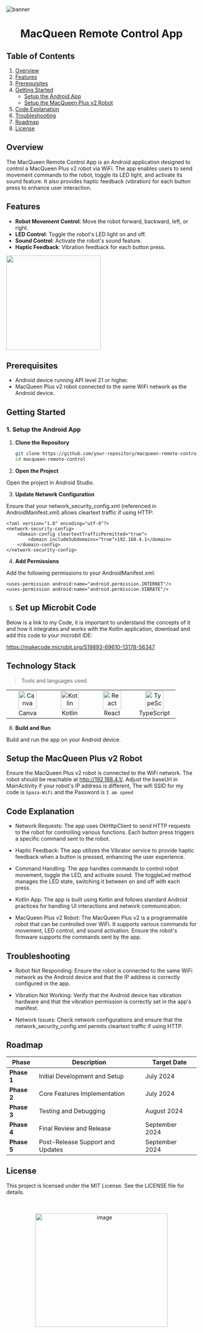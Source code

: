 ![banner](https://github.com/user-attachments/assets/450a3c1c-e9cf-486c-9ed9-895174021d09)

<div align =center>
   
# MacQueen Remote Control App

</div>

## Table of Contents

1. [Overview](#overview)
2. [Features](#features)
3. [Prerequisites](#prerequisites)
4. [Getting Started](#getting-started)
   - [Setup the Android App](#setup-the-android-app)
   - [Setup the MacQueen Plus v2 Robot](#setup-the-macqueen-plus-v2-robot)
5. [Code Explanation](#code-explanation)
6. [Troubleshooting](#troubleshooting)
7. [Roadmap](#roadmap)
8. [License](#license)
   
## Overview

The MacQueen Remote Control App is an Android application designed to control a MacQueen Plus v2 robot via WiFi. The app enables users to send movement commands to the robot, toggle its LED light, and activate its sound feature. It also provides haptic feedback (vibration) for each button press to enhance user interaction.

## Features

- **Robot Movement Control**: Move the robot forward, backward, left, or right.
- **LED Control**: Toggle the robot's LED light on and off.
- **Sound Control**: Activate the robot's sound feature.
- **Haptic Feedback**: Vibration feedback for each button press.

<img src ="https://media3.giphy.com/media/CjVw8uycZaLMxeR149/giphy.gif?cid=6c09b952niercwen66tqrvyw44kjjq9ncokx0vwo7xd444sx&ep=v1_internal_gif_by_id&rid=giphy.gif&ct=s" width="250"/>

## Prerequisites

- Android device running API level 21 or higher.
- MacQueen Plus v2 robot connected to the same WiFi network as the Android device.

## Getting Started

### 1. Setup the Android App

1. **Clone the Repository**

   ```bash
   git clone https://github.com/your-repository/macqueen-remote-control.git
   cd macqueen-remote-control
2. **Open the Project**

Open the project in Android Studio.

3. **Update Network Configuration**

Ensure that your network_security_config.xml (referenced in AndroidManifest.xml) allows cleartext traffic if using HTTP:

```
<?xml version="1.0" encoding="utf-8"?>
<network-security-config>
    <domain-config cleartextTrafficPermitted="true">
        <domain includeSubdomains="true">192.168.4.1</domain>
    </domain-config>
</network-security-config>
```

4. **Add Permissions**

Add the following permissions to your AndroidManifest.xml:

```
<uses-permission android:name="android.permission.INTERNET"/>
<uses-permission android:name="android.permission.VIBRATE"/>
```

5. ## Set up Microbit Code

Below is a link to my Code, it is important to understand the concepts of it and how it integrates and works with the Kotlin application, download and add this code to your microbit IDE:

https://makecode.microbit.org/S19893-69610-13178-56347

<h2 align="left" id="tech-stack">Technology Stack</h2>

> Tools and languages used.

<table>
  <tr>
    <td align="center" width="96">
      <a href="#canva">
        <img src="https://freepnglogo.com/images/all_img/1691829400logo-canva-png.png" width="48" height="48" alt="Canva" />
      </a>
      <br>Canva
    </td>
    <td align="center" width="96">
      <a href="#kotlin">
        <img src="https://upload.wikimedia.org/wikipedia/commons/7/74/Kotlin_Icon.png" width="48" height="48" alt="Kotlin" />
      </a>
      <br>Kotlin
    </td>
    <td align="center" width="96">
      <a href="#react">
        <img src="https://reactjs.org/logo-og.png" width="48" height="48" alt="React" />
      </a>
      <br>React
    </td>
    <td align="center" width="96">
      <a href="#typescript">
        <img src="https://upload.wikimedia.org/wikipedia/commons/thumb/4/4c/Typescript_logo_2020.svg/1200px-Typescript_logo_2020.svg.png" width="48" height="48" alt="TypeScript" />
      </a>
      <br>TypeScript
    </td>
  </tr>
</table>


6. **Build and Run**

Build and run the app on your Android device.

## Setup the MacQueen Plus v2 Robot

Ensure the MacQueen Plus v2 robot is connected to the WiFi network. The robot should be reachable at http://192.168.4.1/. Adjust the baseUrl in MainActivity if your robot's IP address is different, The wifi SSID for my code is ``Spaza-Wifi`` and the Password is ``I am speed``

## Code Explanation

- Network Requests: The app uses OkHttpClient to send HTTP requests to the robot for controlling various functions. Each button press triggers a specific command sent to the robot.

- Haptic Feedback: The app utilizes the Vibrator service to provide haptic feedback when a button is pressed, enhancing the user experience.

- Command Handling: The app handles commands to control robot movement, toggle the LED, and activate sound. The toggleLed method manages the LED state, switching it between on and off with each press.

- Kotlin App: The app is built using Kotlin and follows standard Android practices for handling UI interactions and network communication.

- MacQueen Plus v2 Robot: The MacQueen Plus v2 is a programmable robot that can be controlled over WiFi. It supports various commands for movement, LED control, and sound activation. Ensure the robot's firmware supports the commands sent by the app.

## Troubleshooting

- Robot Not Responding: Ensure the robot is connected to the same WiFi network as the Android device and that the IP address is correctly configured in the app.

- Vibration Not Working: Verify that the Android device has vibration hardware and that the vibration permission is correctly set in the app's manifest.

- Network Issues: Check network configurations and ensure that the network_security_config.xml permits cleartext traffic if using HTTP.


## Roadmap

| Phase       | Description                                  | Target Date     |
|-------------|----------------------------------------------|-----------------|
| **Phase 1** | Initial Development and Setup                | July 2024     |
| **Phase 2** | Core Features Implementation                 | July 2024  |
| **Phase 3** | Testing and Debugging                        | August 2024    |
| **Phase 4** | Final Review and Release                     | September 2024   |
| **Phase 5** | Post-Release Support and Updates             | September 2024   |


## License

This project is licensed under the MIT License. See the LICENSE file for details.

<br>
<br>

<div align = center>

<img src="https://github.com/user-attachments/assets/5e004f5a-037f-419c-b561-a0bbd01458d5" alt="image" width="350" height="300">

</div>


